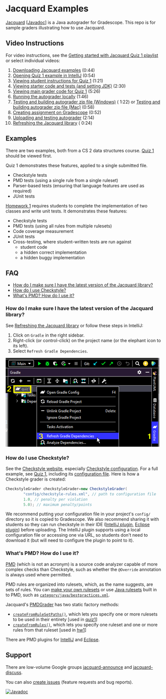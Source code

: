 # Jacquard Examples

[Jacquard](https://github.com/espertus/jacquard) [[Javadoc](https://ellenspertus.com/jacquard/)]
is a Java autograder for
Gradescope. This repo is for sample graders illustrating how to use Jacquard.

## Video Instructions

For video instructions, see the [Getting started with Jacquard Quiz 1 playlist](
https://northeastern.hosted.panopto.com/Panopto/Pages/Viewer.aspx?pid=c1dee1d0-d598-487f-8067-b06001175c50)
or select individual videos:

1. [Downloading Jacquard examples](https://northeastern.hosted.panopto.com/Panopto/Pages/Viewer.aspx?pid=c1dee1d0-d598-487f-8067-b06001175c50)
   (0:44)
2. [Opening Quiz 1 example in IntelliJ](https://northeastern.hosted.panopto.com/Panopto/Pages/Viewer.aspx?id=9d058c84-4bbf-4a23-8ff6-b0600110b1ed)
   (0:54)
3. [Viewing student instructions for Quiz 1](https://northeastern.hosted.panopto.com/Panopto/Pages/Viewer.aspx?id=ee302e80-84d0-4015-872c-b0600110b580)
   (1:21)
4. [Viewing starter code and tests (and setting JDK)](https://northeastern.hosted.panopto.com/Panopto/Pages/Viewer.aspx?id=a2b356d7-f5dd-4c4f-8b26-b0600110b1b5)
   (2:30)
5. [Viewing main grader code for Quiz 1](https://northeastern.hosted.panopto.com/Panopto/Pages/Viewer.aspx?id=885d620b-2728-4fb5-96e5-b06001147c57)
   (5:26)
6. [Running the autograder locally](https://northeastern.hosted.panopto.com/Panopto/Pages/Viewer.aspx?id=68d127f1-86ec-4cdc-a110-b06001339b3a)
   (1:46)
7. [Testing and building autograder zip file (Windows)](https://northeastern.hosted.panopto.com/Panopto/Pages/Viewer.aspx?id=ee6bc091-4d92-42e5-8eb3-b0600155f875) (
   1:22)
   or [Testing and building autograder zip file (Mac)](https://northeastern.hosted.panopto.com/Panopto/Pages/Viewer.aspx?id=6ceb45d9-bf75-4f7d-b7f5-b06501518e45)
   (0:58)
8. [Creating assignment on Gradescope](https://northeastern.hosted.panopto.com/Panopto/Pages/Viewer.aspx?id=cd3b672d-5be6-4af4-af18-b0600156675c)
   (0:52)
9. [Uploading and testing autograder](https://northeastern.hosted.panopto.com/Panopto/Pages/Viewer.aspx?id=9742091c-558a-46be-8cb4-b06001565d99)
   (2:14)
10. [Refreshing the Jacquard library](https://northeastern.hosted.panopto.com/Panopto/Pages/Viewer.aspx?id=8578e267-2bf0-4849-94c0-b066015c1ee3) (
    0:24)

## Examples

There are two examples, both from a CS 2 data structures course. [Quiz 1](quiz1/README.md) should be viewed first.

Quiz 1 demonstrates these features, applied to a single submitted file.

* Checkstyle tests
* PMD tests (using a single rule from a single ruleset)
* Parser-based tests (ensuring that language features are used as required)
* JUnit tests

[Homework 1](homework1/README.md) requires students to complete the implementation
of two classes and write unit tests. It demonstrates these features:

* Checkstyle tests
* PMD tests (using all rules from multiple rulesets)
* Code coverage measurement
* JUnit tests
* Cross-testing, where student-written tests are run against
     * student code
     * a hidden correct implementation
     * a hidden buggy implementation

## FAQ
* [How do I make sure I have the latest version of the Jacquard library?](https://github.com/espertus/jacquard-examples/blob/main/README.md#how-do-i-make-sure-i-have-the-latest-version-of-the-jacquard-library)
* [How do I use Checkstyle?](https://github.com/espertus/jacquard-examples/blob/main/README.md#how-do-i-use-checkstyle)
* [What's PMD? How do I use it?](https://github.com/espertus/jacquard-examples/blob/main/README.md#whats-pmd-how-do-i-use-it)

### How do I make sure I have the latest version of the Jacquard library?

See [Refreshing the Jacquard library](https://northeastern.hosted.panopto.com/Panopto/Pages/Viewer.aspx?id=8578e267-2bf0-4849-94c0-b066015c1ee3)
or follow these steps in IntelliJ:

1. Click on `Gradle` in the right sidebar.
2. Right-click (or control-click) on the project name (or the elephant icon to its left).
3. Select `Refresh Gradle Dependencies`.

![screenshot](images/refresh-jar.png)

### How do I use Checkstyle?

See the [Checkstyle website](https://checkstyle.sourceforge.io/),
especially [Checkstyle configuration](https://checkstyle.sourceforge.io/config.html).
For a full example, see [Quiz 1](quiz1/), including
its [configuration file](quiz1/config/checkstyle-rules.xml).
Here is how a Checkstyle grader is created:

```java
CheckstyleGrader checkstyleGrader=new CheckstyleGrader(
        "config/checkstyle-rules.xml", // path to configuration file
        1.0, // penalty per violation
        5.0); // maximum penalty/points
```

We recommend putting your configuration file in your project's `config/`
directory so it is copied to Gradescope. We also recommend sharing it with
students so they can run checkstyle in their
IDE ([IntelliJ plugin](https://plugins.jetbrains.com/plugin/1065-checkstyle-idea),
[Eclipse plugin](https://checkstyle.org/eclipse-cs/#!/))
before uploading. The IntelliJ plugin supports using a local configuration
file or accessing one via URL, so students don't need to download it
(but will need to configure the plugin to point to it).

### What's PMD? How do I use it?
[PMD](https://pmd.github.io/) (which is not an acronym) is a source code analyzer
capable of more complex checks than Checkstyle, such as whether the `@Override`
annotation is always used where permitted.

PMD rules are organized into rulesets, which, as the name suggests, are sets of rules. 
You can [make your own rulesets](https://pmd.github.io/pmd/pmd_userdocs_making_rulesets.htm)
or use [Java rulesets](https://github.com/pmd/pmd/tree/master/pmd-java/src/main/resources)
built in to PMD, such as [`category/java/bestpractices.xml`](https://github.com/pmd/pmd/blob/master/pmd-java/src/main/resources/category/java/bestpractices.xml).

Jacquard's [PMDGrader](https://ellenspertus.com/jacquard/com/spertus/jacquard/pmdgrader/PmdGrader.html)
has two static factory methods:
* [`createFromRuleSetPaths()`](https://ellenspertus.com/jacquard/com/spertus/jacquard/pmdgrader/PmdGrader.html#createFromRuleSetPaths(double,double,java.lang.String...)), 
  which lets you specify one or more rulesets to be used in their entirety [used in [quiz1](hw1/Main.java)]
* [`createFromRules()`]((https://ellenspertus.com/jacquard/com/spertus/jacquard/pmdgrader/PmdGrader.html#createFromRules(double,double,java.lang.String,java.lang.String...))), which lets you specify one ruleset and one or more rules from that ruleset [used in [hw1](hw1/Main.java)]

There are PMD plugins for [IntelliJ](https://plugins.jetbrains.com/plugin/1137-pmd) and [Eclipse](https://marketplace.eclipse.org/category/free-tagging/pmd).

## Support

There are low-volume Google
groups [jacquard-announce](https://groups.google.com/g/jacquard-announce)
and [jacquard-discuss](https://groups.google.com/g/jacquard-discuss).

You can
also [create issues](https://github.com/espertus/jacquard-examples/issues)
(feature requests and bug reports).

[![Javadoc](https://img.shields.io/badge/JavaDoc-Online-green)](https://ellenspertus.com/jacquard/)
